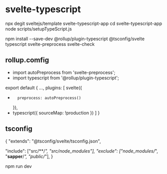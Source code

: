 # svelte-typescript

npx degit sveltejs/template svelte-typescript-app
cd svelte-typescript-app
node scripts/setupTypeScript.js

npm install --save-dev @rollup/plugin-typescript @tsconfig/svelte typescript svelte-preprocess svelte-check

## rollup.comfig

- import autoPreprocess from 'svelte-preprocess';
- import typescript from '@rollup/plugin-typescript';

export default {
...,
plugins: [
svelte({

-       preprocess: autoPreprocess()
  }),
- typescript({ sourceMap: !production })
  ]
  }

## tsconfig

{
"extends": "@tsconfig/svelte/tsconfig.json",

"include": ["src/**/*", "src/node_modules"],
"exclude": ["node_modules/*", "__sapper__/*", "public/*"],
}

npm run dev
